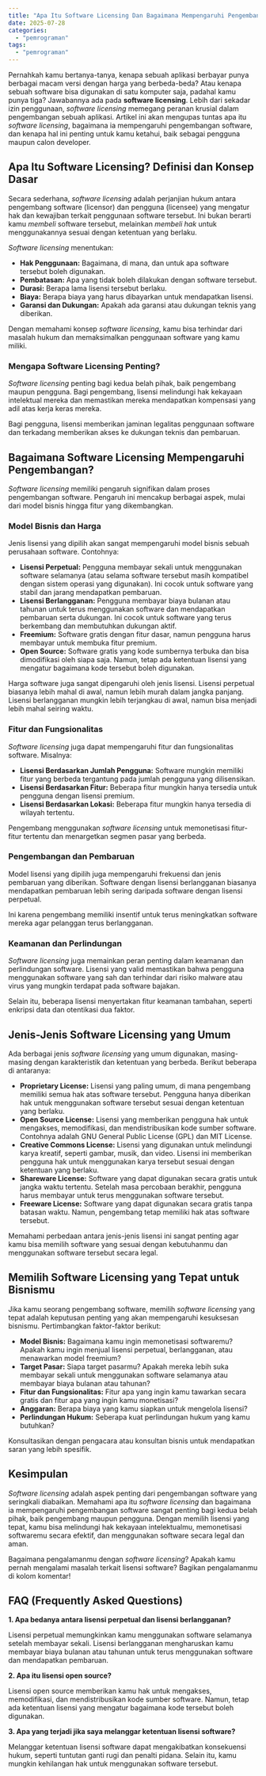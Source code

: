 ```yaml
---
title: "Apa Itu Software Licensing Dan Bagaimana Mempengaruhi Pengembangan?"
date: 2025-07-28
categories: 
  - "pemrograman"
tags: 
  - "pemrograman"
---
```


Pernahkah kamu bertanya-tanya, kenapa sebuah aplikasi berbayar punya berbagai macam versi dengan harga yang berbeda-beda? Atau kenapa sebuah software bisa digunakan di satu komputer saja, padahal kamu punya tiga? Jawabannya ada pada **software licensing**. Lebih dari sekadar izin penggunaan, _software licensing_ memegang peranan krusial dalam pengembangan sebuah aplikasi. Artikel ini akan mengupas tuntas apa itu _software licensing_, bagaimana ia mempengaruhi pengembangan software, dan kenapa hal ini penting untuk kamu ketahui, baik sebagai pengguna maupun calon developer.

## Apa Itu Software Licensing? Definisi dan Konsep Dasar

Secara sederhana, _software licensing_ adalah perjanjian hukum antara pengembang software (licensor) dan pengguna (licensee) yang mengatur hak dan kewajiban terkait penggunaan software tersebut. Ini bukan berarti kamu _membeli_ software tersebut, melainkan _membeli hak_ untuk menggunakannya sesuai dengan ketentuan yang berlaku.

_Software licensing_ menentukan:

- **Hak Penggunaan:** Bagaimana, di mana, dan untuk apa software tersebut boleh digunakan.
- **Pembatasan:** Apa yang tidak boleh dilakukan dengan software tersebut.
- **Durasi:** Berapa lama lisensi tersebut berlaku.
- **Biaya:** Berapa biaya yang harus dibayarkan untuk mendapatkan lisensi.
- **Garansi dan Dukungan:** Apakah ada garansi atau dukungan teknis yang diberikan.

Dengan memahami konsep _software licensing_, kamu bisa terhindar dari masalah hukum dan memaksimalkan penggunaan software yang kamu miliki.

### Mengapa Software Licensing Penting?

_Software licensing_ penting bagi kedua belah pihak, baik pengembang maupun pengguna. Bagi pengembang, lisensi melindungi hak kekayaan intelektual mereka dan memastikan mereka mendapatkan kompensasi yang adil atas kerja keras mereka.

Bagi pengguna, lisensi memberikan jaminan legalitas penggunaan software dan terkadang memberikan akses ke dukungan teknis dan pembaruan.

## Bagaimana Software Licensing Mempengaruhi Pengembangan?

_Software licensing_ memiliki pengaruh signifikan dalam proses pengembangan software. Pengaruh ini mencakup berbagai aspek, mulai dari model bisnis hingga fitur yang dikembangkan.

### Model Bisnis dan Harga

Jenis lisensi yang dipilih akan sangat mempengaruhi model bisnis sebuah perusahaan software. Contohnya:

- **Lisensi Perpetual:** Pengguna membayar sekali untuk menggunakan software selamanya (atau selama software tersebut masih kompatibel dengan sistem operasi yang digunakan). Ini cocok untuk software yang stabil dan jarang mendapatkan pembaruan.
- **Lisensi Berlangganan:** Pengguna membayar biaya bulanan atau tahunan untuk terus menggunakan software dan mendapatkan pembaruan serta dukungan. Ini cocok untuk software yang terus berkembang dan membutuhkan dukungan aktif.
- **Freemium:** Software gratis dengan fitur dasar, namun pengguna harus membayar untuk membuka fitur premium.
- **Open Source:** Software gratis yang kode sumbernya terbuka dan bisa dimodifikasi oleh siapa saja. Namun, tetap ada ketentuan lisensi yang mengatur bagaimana kode tersebut boleh digunakan.

Harga software juga sangat dipengaruhi oleh jenis lisensi. Lisensi perpetual biasanya lebih mahal di awal, namun lebih murah dalam jangka panjang. Lisensi berlangganan mungkin lebih terjangkau di awal, namun bisa menjadi lebih mahal seiring waktu.

### Fitur dan Fungsionalitas

_Software licensing_ juga dapat mempengaruhi fitur dan fungsionalitas software. Misalnya:

- **Lisensi Berdasarkan Jumlah Pengguna:** Software mungkin memiliki fitur yang berbeda tergantung pada jumlah pengguna yang dilisensikan.
- **Lisensi Berdasarkan Fitur:** Beberapa fitur mungkin hanya tersedia untuk pengguna dengan lisensi premium.
- **Lisensi Berdasarkan Lokasi:** Beberapa fitur mungkin hanya tersedia di wilayah tertentu.

Pengembang menggunakan _software licensing_ untuk memonetisasi fitur-fitur tertentu dan menargetkan segmen pasar yang berbeda.

### Pengembangan dan Pembaruan

Model lisensi yang dipilih juga mempengaruhi frekuensi dan jenis pembaruan yang diberikan. Software dengan lisensi berlangganan biasanya mendapatkan pembaruan lebih sering daripada software dengan lisensi perpetual.

Ini karena pengembang memiliki insentif untuk terus meningkatkan software mereka agar pelanggan terus berlangganan.

### Keamanan dan Perlindungan

_Software licensing_ juga memainkan peran penting dalam keamanan dan perlindungan software. Lisensi yang valid memastikan bahwa pengguna menggunakan software yang sah dan terhindar dari risiko malware atau virus yang mungkin terdapat pada software bajakan.

Selain itu, beberapa lisensi menyertakan fitur keamanan tambahan, seperti enkripsi data dan otentikasi dua faktor.

## Jenis-Jenis Software Licensing yang Umum

Ada berbagai jenis _software licensing_ yang umum digunakan, masing-masing dengan karakteristik dan ketentuan yang berbeda. Berikut beberapa di antaranya:

- **Proprietary License:** Lisensi yang paling umum, di mana pengembang memiliki semua hak atas software tersebut. Pengguna hanya diberikan hak untuk menggunakan software tersebut sesuai dengan ketentuan yang berlaku.
- **Open Source License:** Lisensi yang memberikan pengguna hak untuk mengakses, memodifikasi, dan mendistribusikan kode sumber software. Contohnya adalah GNU General Public License (GPL) dan MIT License.
- **Creative Commons License:** Lisensi yang digunakan untuk melindungi karya kreatif, seperti gambar, musik, dan video. Lisensi ini memberikan pengguna hak untuk menggunakan karya tersebut sesuai dengan ketentuan yang berlaku.
- **Shareware License:** Software yang dapat digunakan secara gratis untuk jangka waktu tertentu. Setelah masa percobaan berakhir, pengguna harus membayar untuk terus menggunakan software tersebut.
- **Freeware License:** Software yang dapat digunakan secara gratis tanpa batasan waktu. Namun, pengembang tetap memiliki hak atas software tersebut.

Memahami perbedaan antara jenis-jenis lisensi ini sangat penting agar kamu bisa memilih software yang sesuai dengan kebutuhanmu dan menggunakan software tersebut secara legal.

## Memilih Software Licensing yang Tepat untuk Bisnismu

Jika kamu seorang pengembang software, memilih _software licensing_ yang tepat adalah keputusan penting yang akan mempengaruhi kesuksesan bisnismu. Pertimbangkan faktor-faktor berikut:

- **Model Bisnis:** Bagaimana kamu ingin memonetisasi softwaremu? Apakah kamu ingin menjual lisensi perpetual, berlangganan, atau menawarkan model freemium?
- **Target Pasar:** Siapa target pasarmu? Apakah mereka lebih suka membayar sekali untuk menggunakan software selamanya atau membayar biaya bulanan atau tahunan?
- **Fitur dan Fungsionalitas:** Fitur apa yang ingin kamu tawarkan secara gratis dan fitur apa yang ingin kamu monetisasi?
- **Anggaran:** Berapa biaya yang kamu siapkan untuk mengelola lisensi?
- **Perlindungan Hukum:** Seberapa kuat perlindungan hukum yang kamu butuhkan?

Konsultasikan dengan pengacara atau konsultan bisnis untuk mendapatkan saran yang lebih spesifik.

## Kesimpulan

_Software licensing_ adalah aspek penting dari pengembangan software yang seringkali diabaikan. Memahami apa itu _software licensing_ dan bagaimana ia mempengaruhi pengembangan software sangat penting bagi kedua belah pihak, baik pengembang maupun pengguna. Dengan memilih lisensi yang tepat, kamu bisa melindungi hak kekayaan intelektualmu, memonetisasi softwaremu secara efektif, dan menggunakan software secara legal dan aman.

Bagaimana pengalamanmu dengan _software licensing_? Apakah kamu pernah mengalami masalah terkait lisensi software? Bagikan pengalamanmu di kolom komentar!

## FAQ (Frequently Asked Questions)

**1\. Apa bedanya antara lisensi perpetual dan lisensi berlangganan?**

Lisensi perpetual memungkinkan kamu menggunakan software selamanya setelah membayar sekali. Lisensi berlangganan mengharuskan kamu membayar biaya bulanan atau tahunan untuk terus menggunakan software dan mendapatkan pembaruan.

**2\. Apa itu lisensi open source?**

Lisensi open source memberikan kamu hak untuk mengakses, memodifikasi, dan mendistribusikan kode sumber software. Namun, tetap ada ketentuan lisensi yang mengatur bagaimana kode tersebut boleh digunakan.

**3\. Apa yang terjadi jika saya melanggar ketentuan lisensi software?**

Melanggar ketentuan lisensi software dapat mengakibatkan konsekuensi hukum, seperti tuntutan ganti rugi dan penalti pidana. Selain itu, kamu mungkin kehilangan hak untuk menggunakan software tersebut.
